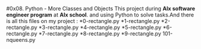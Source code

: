 #0x08. Python - More Classes and Objects
This project during **Alx software engineer program** at **Alx school**. and using Python to solve tasks.And there is all this files on my project :
*0-rectangle.py
*1-rectangle.py
*2-rectangle.py
*3-rectangle.py
*4-rectangle.py
*5-rectangle.py
*6-rectangle.py
*7-rectangle.py
*8-rectangle.py
*9-rectangle.py
101-nqueens.py
